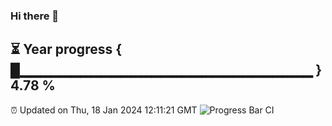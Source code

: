 ### Hi there 👋
⏳ Year progress { █▁▁▁▁▁▁▁▁▁▁▁▁▁▁▁▁▁▁▁▁▁▁▁▁▁▁▁▁▁ } 4.78 %
---
⏰ Updated on Thu, 18 Jan 2024 12:11:21 GMT
![Progress Bar CI](https://github.com/Moyi321/Moyi321/workflows/Progress%20Bar%20CI/badge.svg)
